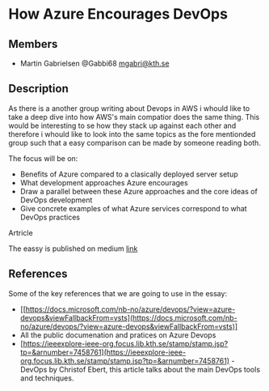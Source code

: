 # How Azure Encourages DevOps

## [](https://github.com/KTH/devops-course/tree/master/contributions/essay/asratyan-dautaras#members)Members

-   Martin Gabrielsen @Gabbi68  [mgabri@kth.se](mailto:mgabri@kth.se)

## [](https://github.com/KTH/devops-course/tree/master/contributions/essay/asratyan-dautaras#description)Description

As there is a another group writing about Devops in AWS i whould like to take a deep dive into how AWS's main compatior does the same thing. This would be interesting to se how they stack up against each other and therefore i whould like to look into the same topics as the fore mentionded group such that a easy comparison can be made by someone reading both. 

The focus will be on:

-   Benefits of Azure compared to a clasically deployed server setup
-   What development approaches Azure encourages
-   Draw a parallel between these Azure approaches and the core ideas of DevOps development
-   Give concrete examples of what Azure services correspond to what DevOps practices


Artricle 


The eassy is published on medium [link](https://medium.com/@martin.gabbi/azure-and-its-devops-7bdd748b8efe)


## [](https://github.com/KTH/devops-course/tree/master/contributions/essay/asratyan-dautaras#references)References

Some of the key references that we are going to use in the essay:

-   [[https://docs.microsoft.com/nb-no/azure/devops/?view=azure-devops&viewFallbackFrom=vsts](https://docs.microsoft.com/nb-no/azure/devops/?view=azure-devops&viewFallbackFrom=vsts)]
-  All the public documenation and pratices on Azure Devops
-   [https://ieeexplore-ieee-org.focus.lib.kth.se/stamp/stamp.jsp?tp=&arnumber=7458761](https://ieeexplore-ieee-org.focus.lib.kth.se/stamp/stamp.jsp?tp=&arnumber=7458761)  - DevOps by Christof Ebert, this article talks about the main DevOps tools and techniques.
